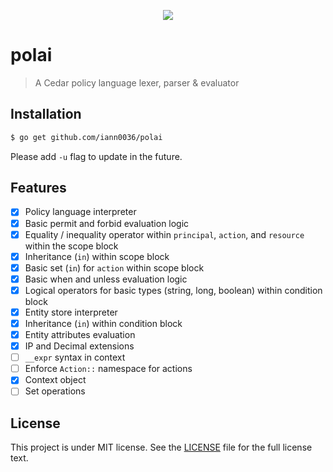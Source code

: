 <p align="center">
  <a href="https://godoc.org/github.com/iann0036/polai" title="GoDoc">
    <img src="https://godoc.org/github.com/iann0036/polai?status.svg">
  </a>
</p>

# polai

> A Cedar policy language lexer, parser & evaluator

## Installation

```sh
$ go get github.com/iann0036/polai
```

Please add `-u` flag to update in the future.

## Features

- [x] Policy language interpreter
- [x] Basic permit and forbid evaluation logic
- [x] Equality / inequality operator within `principal`, `action`, and `resource` within the scope block
- [x] Inheritance (`in`) within scope block
- [x] Basic set (`in`) for `action` within scope block
- [x] Basic when and unless evaluation logic
- [x] Logical operators for basic types (string, long, boolean) within condition block
- [x] Entity store interpreter
- [x] Inheritance (`in`) within condition block
- [x] Entity attributes evaluation
- [x] IP and Decimal extensions
- [ ] `__expr` syntax in context
- [ ] Enforce `Action::` namespace for actions
- [x] Context object
- [ ] Set operations

## License

This project is under MIT license. See the [LICENSE](LICENSE) file for the full license text.